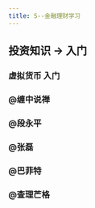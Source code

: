 ```yaml
---
title: S--金融理财学习
---
```


## 投资知识 -> 入门
### 虚拟货币 入门

### @缠中说禅

### @段永平

### @张磊

### @巴菲特

### @查理芒格
